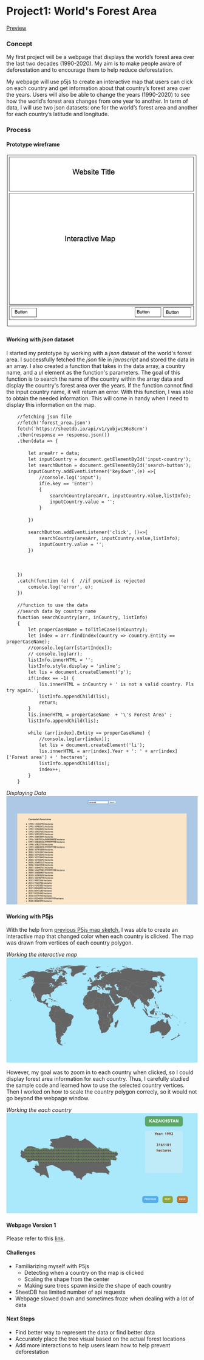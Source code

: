 # Project1: World's Forest Area

[Preview](https://pangnasun.github.io/ConnectionsLab/Week-4/Project1/version1/)

### Concept

My first project will be a webpage that displays the world’s forest area over the last two decades (1990-2020). My aim is to make people aware of deforestation and to encourage them to help reduce deforestation. 

My webpage will use p5js to create an interactive map that users can click on each country and get information about that country’s forest area over the years. Users will also be able to change the years (1990-2020) to see how the world’s forest area changes from one year to another. In term of data, I will use two json datasets: one for the world’s forest area and another for each country’s latitude and longitude. 

### Process
#### Prototype wireframe
![wireframe](Project1/images/wireframes/p1_wireframe1.png)

#### Working with *json* dataset

I started my prototype by working with a *json* dataset of the world's forest area. I successfully fetched the *json* file in *javascript* and stored the data in an array. I also created a function that takes in the data array, a country name, and a *ul* element as the function's parameters. The goal of this function is to search the name of the country within the array data and display the country's forest area over the years. If the function cannot find the input country name, it will return an error. With this function, I was able to obtain the needed information. This will come in handy when I need to display this information on the map.

```
    //fetching json file
    //fetch('forest_area.json') 
    fetch('https://sheetdb.io/api/v1/yobjwc36o8crm')
    .then(response => response.json())
    .then(data => { 

        let areaArr = data;      
        let inputCountry = document.getElementById('input-country');
        let searchButton = document.getElementById('search-button');
        inputCountry.addEventListener('keydown',(e) =>{
            //console.log('input');
            if(e.key == 'Enter')
            {
                searchCountry(areaArr, inputCountry.value,listInfo);
                inputCountry.value = '';
            }
           
        }) 

        searchButton.addEventListener('click', ()=>{
            searchCountry(areaArr, inputCountry.value,listInfo);
            inputCountry.value = '';
        })

        

    })
    .catch(function (e) {  //if pomised is rejected
        console.log('error', e);
    })
    
    //function to use the data
    //search data by country name
    function searchCountry(arr, inCountry, listInfo) 
    {
        let properCaseName = toTitleCase(inCountry);
        let index = arr.findIndex(country => country.Entity == properCaseName);
        //console.log(arr[startIndex]);
        // console.log(arr);
        listInfo.innerHTML = '';
        listInfo.style.display = 'inline';
        let lis = document.createElement('p');
        if(index == -1) {
            lis.innerHTML = inCountry + ' is not a valid country. Pls try again.';
            listInfo.appendChild(lis);
            return;
        }
        lis.innerHTML = properCaseName  + '\'s Forest Area' ;
        listInfo.appendChild(lis);

        while (arr[index].Entity == properCaseName) {
            //console.log(arr[index]);
            let lis = document.createElement('li');
            lis.innerHTML = arr[index].Year + ': ' + arr[index]['Forest area'] + ' hectares';
            listInfo.appendChild(lis);
            index++;
        }
    }

```
*Displaying Data*
![screenshot](Project1/images/json_screenshot.png)

#### Working with P5js

With the help from [previous P5js map sketch](https://editor.p5js.org/Kumu-Paul/sketches/8awPJGZQ4), I was able to create an interactive map that changed color when each country is clicked. The map was drawn from vertices of each country polygon. 

*Working the interactive map*
![map](Project1/images/map1.png)

However, my goal was to zoom in to each country when clicked, so I could display forest area information for each country. Thus, I carefully studied the sample code and learned how to use the selected country vertices. Then I worked on how to scale the country polygon correcly, so it would not go beyond the webpage window. 

*Working the each country*
![map2](Project1/images/map2.png)
#### Webpage Version 1
Please refer to this [link](https://pangnasun.github.io/ConnectionsLab/Week-4/Project1/version1/).

#### Challenges
- Familiarizing myself with P5js
    - Detecting when a country on the map is clicked
    - Scaling the shape from the center
    - Making sure trees spawn inside the shape of each country
- SheetDB has limited number of api requests
- Webpage slowed down and sometimes froze when dealing with a lot of data

#### Next Steps
-   Find better way to represent the data or find better data
-   Accurately place the tree visual based on the actual forest locations
-   Add more interactions to help users learn how to help prevent deforestation
